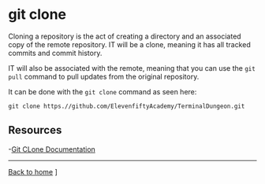 # git clone

Cloning a repository is the act of creating a directory and an associated copy of the remote repository. IT will be a clone, meaning it has all tracked commits and commit history.

IT will also be associated with the remote, meaning that you can use the `git pull` command to pull updates from the original repository.

It can be done with the `git clone` command as seen here:
```
git clone https.//github.com/ElevenfiftyAcademy/TerminalDungeon.git
```

## Resources

-[Git CLone Documentation](https://git-scm.com/docs/git-clone)

---

[Back to home](../README.md)
]